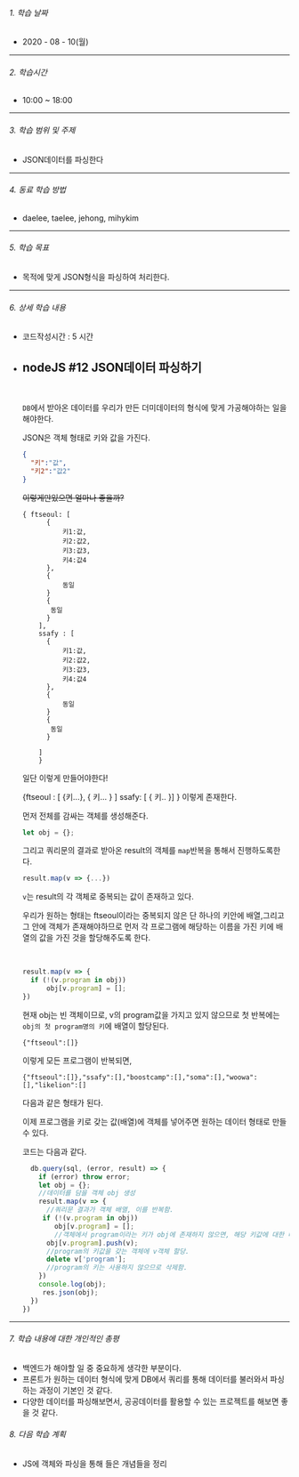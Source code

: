 

###### 1. 학습 날짜

- 2020 - 08 - 10(월)

---

###### 2. 학습시간

- 10:00 ~ 18:00

---

###### 3. 학습 범위 및 주제

- JSON데이터를 파싱한다

---

###### 4. 동료 학습 방법 

- daelee, taelee, jehong, mihykim

---

###### 5. 학습 목표 

- 목적에 맞게 JSON형식을 파싱하여 처리한다.

---

###### 6. 상세 학습 내용

- 코드작성시간 : 5 시간

- ## nodeJS #12 JSON데이터 파싱하기

  

  <br>

  `DB`에서 받아온 데이터를 우리가 만든 더미데이터의 형식에 맞게 가공해야하는 일을 해야한다.

  JSON은 객체 형태로 키와 값을 가진다.

  ```json
  {
  	"키":"값",
  	"키2":"값2"
  }
  ```

  ~~이렇게만있으면 얼마나 좋을까?~~

  ```
  { ftseoul: [
        {
            키1:값,
            키2:값2,
            키3:값3,
            키4:값4
        },
        {
        	동일
        }
        {
       	 동일
        }
      ],
      ssafy : [
        {
            키1:값,
            키2:값2,
            키3:값3,
            키4:값4
        },
        {
        	동일
        }
        {
       	 동일
        }
          
      ]
      }
  ```

  일단 이렇게 만들어야한다!

  {ftseoul : [ {키...}, { 키... } ] ssafy: [ { 키.. }] } 이렇게 존재한다.

  먼저 전체를 감싸는 객체를 생성해준다.

  ```javascript
  let obj = {};
  ```

  그리고 쿼리문의 결과로 받아온 result의 객체를 `map`반복을 통해서 진행하도록한다.

  ```javascript
  result.map(v => {...})
  ```

  `v`는 result의 각 객체로 중복되는 값이 존재하고 있다.

  우리가 원하는 형태는 ftseoul이라는 중복되지 않은 단 하나의 키안에 배열,그리고 그 안에 객체가 존재해야하므로 먼저 각 프로그램에 해당하는 이름을 가진 키에 배열의 값을 가진 것을 할당해주도록 한다.

  

  <br>

  ```javascript
  result.map(v => {
  	if (!(v.program in obj))
  		obj[v.program] = [];
  })
  ```

  현재 obj는 빈 객체이므로, v의 program값을 가지고 있지 않으므로 첫 반복에는 `obj의 첫 program명의 키`에 배열이 할당된다.

  ```
  {"ftseoul":[]}
  ```

  이렇게 모든 프로그램이 반복되면,

  ```
  {"ftseoul":[]},"ssafy":[],"boostcamp":[],"soma":[],"woowa":[],"likelion":[]
  ```

  다음과 같은 형태가 된다.

  이제 프로그램을 키로 갖는 값(배열)에 객체를 넣어주면 원하는 데이터 형태로 만들 수 있다.

  

  코드는 다음과 같다.

  ```javascript
    db.query(sql, (error, result) => {
      if (error) throw error;
      let obj = {};
      //데이터를 담을 객체 obj 생성
      result.map(v => { 
        //쿼리문 결과가 객체 배열, 이를 반복함.
       if (!(v.program in obj))
          obj[v.program] = [];        
          //객체에서 program이라는 키가 obj에 존재하지 않으면, 해당 키값에 대한 배열 생성
        obj[v.program].push(v);
        //program의 키값을 갖는 객체에 v객체 할당.
        delete v['program'];
        //program의 키는 사용하지 않으므로 삭제함.
      })
      console.log(obj);
       res.json(obj);
    })
  })
  ```

  

---

###### 7. 학습 내용에 대한 개인적인 총평

- 백엔드가 해야할 일 중 중요하게 생각한 부분이다.
- 프론트가 원하는 데이터 형식에 맞게 DB에서 쿼리를 통해 데이터를 불러와서 파싱하는 과정이 기본인 것 같다.
- 다양한 데이터를 파싱해보면서, 공공데이터를 활용할 수 있는 프로젝트를 해보면 좋을 것 같다.

###### 8. 다음 학습 계획

- JS에 객체와 파싱을 통해 들은 개념들을 정리

